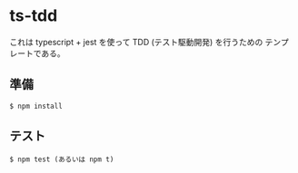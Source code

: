 # ts-tdd

これは typescript + jest を使って TDD (テスト駆動開発) を行うための
テンプレートである。

## 準備

    $ npm install

## テスト

    $ npm test (あるいは npm t)

